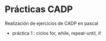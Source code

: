 # Prácticas CADP
Realización de ejercicios de CADP en pascal
- práctica 1 : ciclos for, while, repeat-until, if
